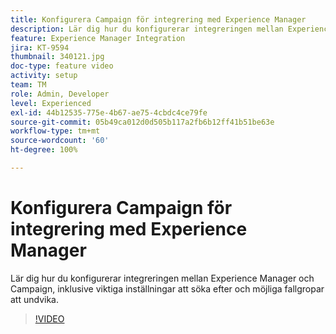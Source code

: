 ```yaml
---
title: Konfigurera Campaign för integrering med Experience Manager
description: Lär dig hur du konfigurerar integreringen mellan Experience Manager och Campaign, inklusive viktiga inställningar att söka efter och möjliga fallgropar att undvika.
feature: Experience Manager Integration
jira: KT-9594
thumbnail: 340121.jpg
doc-type: feature video
activity: setup
team: TM
role: Admin, Developer
level: Experienced
exl-id: 44b12535-775e-4b67-ae75-4cbdc4ce79fe
source-git-commit: 05b49ca012d0d505b117a2fb6b12ff41b51be63e
workflow-type: tm+mt
source-wordcount: '60'
ht-degree: 100%

---
```


# Konfigurera Campaign för integrering med Experience Manager

Lär dig hur du konfigurerar integreringen mellan Experience Manager och Campaign, inklusive viktiga inställningar att söka efter och möjliga fallgropar att undvika.

>[!VIDEO](https://video.tv.adobe.com/v/340121?quality=12&learn=on)
